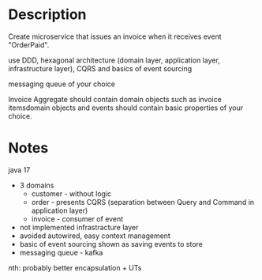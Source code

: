 
# Description

Create microservice that issues an invoice when it receives event "OrderPaid".

use DDD, hexagonal architecture (domain layer, application layer, infrastructure layer), CQRS and basics of event sourcing

messaging queue of your choice

Invoice Aggregate should contain domain objects such as invoice itemsdomain objects and events should contain basic properties of your choice.

# Notes
java 17
- 3 domains
  - customer - without logic
  - order - presents CQRS (separation between Query and Command in application layer)
  - invoice - consumer of event
- not implemented infrastracture layer
- avoided autowired, easy context management
- basic of event sourcing shown as saving events to store
- messaging queue - kafka

nth: probably better encapsulation + UTs
